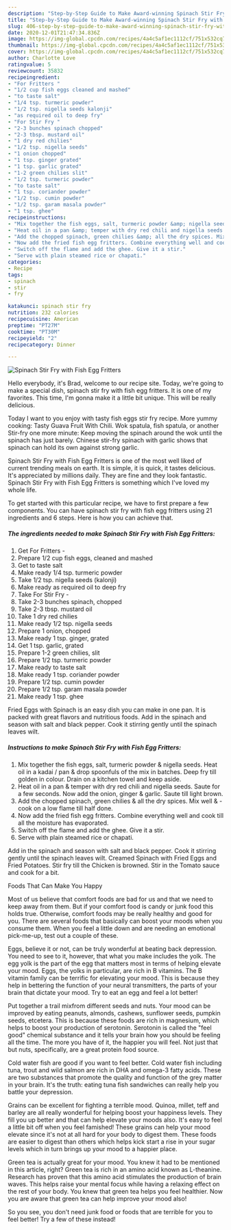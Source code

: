 ```yaml
---
description: "Step-by-Step Guide to Make Award-winning Spinach Stir Fry with Fish Egg Fritters"
title: "Step-by-Step Guide to Make Award-winning Spinach Stir Fry with Fish Egg Fritters"
slug: 406-step-by-step-guide-to-make-award-winning-spinach-stir-fry-with-fish-egg-fritters
date: 2020-12-01T21:47:34.836Z
image: https://img-global.cpcdn.com/recipes/4a4c5af1ec1112cf/751x532cq70/spinach-stir-fry-with-fish-egg-fritters-recipe-main-photo.jpg
thumbnail: https://img-global.cpcdn.com/recipes/4a4c5af1ec1112cf/751x532cq70/spinach-stir-fry-with-fish-egg-fritters-recipe-main-photo.jpg
cover: https://img-global.cpcdn.com/recipes/4a4c5af1ec1112cf/751x532cq70/spinach-stir-fry-with-fish-egg-fritters-recipe-main-photo.jpg
author: Charlotte Love
ratingvalue: 5
reviewcount: 35832
recipeingredient:
- "For Fritters "
- "1/2 cup fish eggs cleaned and mashed"
- "to taste salt"
- "1/4 tsp. turmeric powder"
- "1/2 tsp. nigella seeds kalonji"
- "as required oil to deep fry"
- "For Stir Fry "
- "2-3 bunches spinach chopped"
- "2-3 tbsp. mustard oil"
- "1 dry red chilies"
- "1/2 tsp. nigella seeds"
- "1 onion chopped"
- "1 tsp. ginger grated"
- "1 tsp. garlic grated"
- "1-2 green chilies slit"
- "1/2 tsp. turmeric powder"
- "to taste salt"
- "1 tsp. coriander powder"
- "1/2 tsp. cumin powder"
- "1/2 tsp. garam masala powder"
- "1 tsp. ghee"
recipeinstructions:
- "Mix together the fish eggs, salt, turmeric powder &amp; nigella seeds. Heat oil in a kadai / pan &amp; drop spoonfuls of the mix in batches. Deep fry till golden in colour. Drain on a kitchen towel and keep aside."
- "Heat oil in a pan &amp; temper with dry red chili and nigella seeds. Saute for a few seconds. Now add the onion, ginger &amp; garlic. Saute till light brown."
- "Add the chopped spinach, green chilies &amp; all the dry spices. Mix well &amp;  cook on a low flame till half done."
- "Now add the fried fish egg fritters. Combine everything well and cook till all the moisture has evaporated."
- "Switch off the flame and add the ghee. Give it a stir."
- "Serve with plain steamed rice or chapati."
categories:
- Recipe
tags:
- spinach
- stir
- fry

katakunci: spinach stir fry 
nutrition: 232 calories
recipecuisine: American
preptime: "PT27M"
cooktime: "PT30M"
recipeyield: "2"
recipecategory: Dinner

---
```



![Spinach Stir Fry with Fish Egg Fritters](https://img-global.cpcdn.com/recipes/4a4c5af1ec1112cf/751x532cq70/spinach-stir-fry-with-fish-egg-fritters-recipe-main-photo.jpg)

Hello everybody, it's Brad, welcome to our recipe site. Today, we're going to make a special dish, spinach stir fry with fish egg fritters. It is one of my favorites. This time, I'm gonna make it a little bit unique. This will be really delicious.

Today I want to you enjoy with tasty fish eggs stir fry recipe. More yummy cooking: Tasty Guava Fruit With Chili. Wok spatula, fish spatula, or another Stir-fry one more minute: Keep moving the spinach around the wok until the spinach has just barely. Chinese stir-fry spinach with garlic shows that spinach can hold its own against strong garlic.

Spinach Stir Fry with Fish Egg Fritters is one of the most well liked of current trending meals on earth. It is simple, it is quick, it tastes delicious. It's appreciated by millions daily. They are fine and they look fantastic. Spinach Stir Fry with Fish Egg Fritters is something which I've loved my whole life.


To get started with this particular recipe, we have to first prepare a few components. You can have spinach stir fry with fish egg fritters using 21 ingredients and 6 steps. Here is how you can achieve that.

<!--inarticleads1-->

##### The ingredients needed to make Spinach Stir Fry with Fish Egg Fritters:

1. Get For Fritters -
1. Prepare 1/2 cup fish eggs, cleaned and mashed
1. Get to taste salt
1. Make ready 1/4 tsp. turmeric powder
1. Take 1/2 tsp. nigella seeds (kalonji)
1. Make ready as required oil to deep fry
1. Take For Stir Fry -
1. Take 2-3 bunches spinach, chopped
1. Take 2-3 tbsp. mustard oil
1. Take 1 dry red chilies
1. Make ready 1/2 tsp. nigella seeds
1. Prepare 1 onion, chopped
1. Make ready 1 tsp. ginger, grated
1. Get 1 tsp. garlic, grated
1. Prepare 1-2 green chilies, slit
1. Prepare 1/2 tsp. turmeric powder
1. Make ready to taste salt
1. Make ready 1 tsp. coriander powder
1. Prepare 1/2 tsp. cumin powder
1. Prepare 1/2 tsp. garam masala powder
1. Make ready 1 tsp. ghee


Fried Eggs with Spinach is an easy dish you can make in one pan. It is packed with great flavors and nutritious foods. Add in the spinach and season with salt and black pepper. Cook it stirring gently until the spinach leaves wilt. 

<!--inarticleads2-->

##### Instructions to make Spinach Stir Fry with Fish Egg Fritters:

1. Mix together the fish eggs, salt, turmeric powder &amp; nigella seeds. Heat oil in a kadai / pan &amp; drop spoonfuls of the mix in batches. Deep fry till golden in colour. Drain on a kitchen towel and keep aside.
1. Heat oil in a pan &amp; temper with dry red chili and nigella seeds. Saute for a few seconds. Now add the onion, ginger &amp; garlic. Saute till light brown.
1. Add the chopped spinach, green chilies &amp; all the dry spices. Mix well &amp; -  cook on a low flame till half done.
1. Now add the fried fish egg fritters. Combine everything well and cook till all the moisture has evaporated.
1. Switch off the flame and add the ghee. Give it a stir.
1. Serve with plain steamed rice or chapati.


Add in the spinach and season with salt and black pepper. Cook it stirring gently until the spinach leaves wilt. Creamed Spinach with Fried Eggs and Fried Potatoes. Stir fry till the Chicken is browned. Stir in the Tomato sauce and cook for a bit. 

Foods That Can Make You Happy


Most of us believe that comfort foods are bad for us and that we need to keep away from them. But if your comfort food is candy or junk food this holds true. Otherwise, comfort foods may be really healthy and good for you. There are several foods that basically can boost your moods when you consume them. When you feel a little down and are needing an emotional pick-me-up, test out a couple of these.

Eggs, believe it or not, can be truly wonderful at beating back depression. You need to see to it, however, that what you make includes the yolk. The egg yolk is the part of the egg that matters most in terms of helping elevate your mood. Eggs, the yolks in particular, are rich in B vitamins. The B vitamin family can be terrific for elevating your mood. This is because they help in bettering the function of your neural transmitters, the parts of your brain that dictate your mood. Try to eat an egg and feel a lot better!

Put together a trail mixfrom different seeds and nuts. Your mood can be improved by eating peanuts, almonds, cashews, sunflower seeds, pumpkin seeds, etcetera. This is because these foods are rich in magnesium, which helps to boost your production of serotonin. Serotonin is called the "feel good" chemical substance and it tells your brain how you should be feeling all the time. The more you have of it, the happier you will feel. Not just that but nuts, specifically, are a great protein food source.

Cold water fish are good if you want to feel better. Cold water fish including tuna, trout and wild salmon are rich in DHA and omega-3 fatty acids. These are two substances that promote the quality and function of the grey matter in your brain. It's the truth: eating tuna fish sandwiches can really help you battle your depression. 

Grains can be excellent for fighting a terrible mood. Quinoa, millet, teff and barley are all really wonderful for helping boost your happiness levels. They fill you up better and that can help elevate your moods also. It's easy to feel a little bit off when you feel famished! These grains can help your mood elevate since it's not at all hard for your body to digest them. These foods are easier to digest than others which helps kick start a rise in your sugar levels which in turn brings up your mood to a happier place.

Green tea is actually great for your mood. You knew it had to be mentioned in this article, right? Green tea is rich in an amino acid known as L-theanine. Research has proven that this amino acid stimulates the production of brain waves. This helps raise your mental focus while having a relaxing effect on the rest of your body. You knew that green tea helps you feel healthier. Now you are aware that green tea can help improve your mood also!

So you see, you don't need junk food or foods that are terrible for you to feel better! Try a few of these instead!

